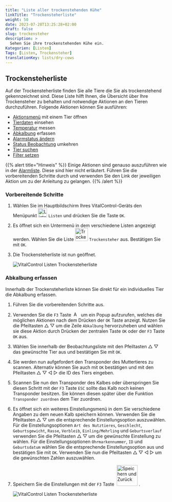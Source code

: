 ```yaml
---
title: "Liste aller trockenstehenden Kühe"
linkTitle: "Trockensteherliste"
weight: 50
date: 2023-07-28T13:25:28+02:00
draft: false
slug: trockensteher
description: >
  Sehen Sie ihre trockenstehenden Kühe ein.
Kategorien: [Listen]
Tags: [Listen, Trockensteher]
translationKey: lists/dry-cows
---
```

## Trockensteherliste

Auf der Trockensteherliste finden Sie alle Tiere die Sie als trockenstehend gekennzeichnet sind. Diese Liste hilft Ihnen, die Übersicht über Ihre Trockensteher zu behalten und notwendige Aktionen an den Tieren durchzuführen. Folgende Aktionen können Sie ausführen:

- [Aktionsmenü](../alarm/#aktionsmen%C3%BC-mit-einem-tier-%C3%B6ffnen) mit einem Tier öffnen
- [Tierdaten](../alarm/#tierdaten-einsehen) einsehen
- [Temperatur](../alarm/#temperatur-messen) messen
- [Abkalbung](../trockensteher/#abkalbung-erfassen) erfassen
- [Alarmstatus ändern](../beobachtung/#alarmstatus-%C3%A4ndern)
- [Status Beobachtung](../alarm/#status-beobachtung-umkehren) umkehren
- [Tier suchen](../alarm/#tier-suchen)
- [Filter setzen](../alarm/#filter-setzen)

{{% alert title="Hinweis" %}}
Einige Aktionen sind genauso auszuführen wie in der [Alarmliste](../alarm/). Diese sind hier nicht erläutert. Führen Sie die vorbereitenden Schritte durch und verwenden Sie den Link der jeweiligen Aktion um zu der Anleitung zu gelangen.
{{% /alert %}}

### Vorbereitende Schritte

1. Wählen Sie im Hauptbildschirm Ihres VitalControl-Geräts den Menüpunkt <img src="/icons/main/lists.svg" width="28" align="bottom" alt="Listen" /> `Listen` und drücken Sie die Taste `OK`.

2. Es öffnet sich ein Untermenü in dem verschiedene Listen angezeigt werden. Wählen Sie die Liste <img src="/icons/lists/drycows.svg" width="40" align="bottom" alt="Trockensteher" /> `Trockensteher` aus. Bestätigen Sie mit `OK`.

3. Die Trockensteherliste ist nun geöffnet.

   ![VitalControl Listen Trockensteherliste](../bilder/vorbereitendeschritte5.png "Vorbereitende Schritte")

### Abkalbung erfassen

Innerhalb der Trockensteherliste können Sie direkt für ein individuelles Tier die Abkalbung erfassen.

1. Führen Sie die vorbereitenden Schritte aus.

2. Verwenden Sie die `F3` Taste &nbsp;<img src="/icons/footer/open-popup.svg" width="15" align="bottom" alt="Aufruf Popup" />&nbsp; um ein Popup aufzurufen, welches die möglichen Aktionen nach dem Drücken der `OK` Taste anzeigt. Nutzen Sie die Pfeiltasten △ ▽ um die Zeile `Abkalbung` hervorzuheben und wählen sie diese Aktion durch Drücken der zentralen Taste `OK` oder der `F3` Taste `OK` aus.

3. Wählen Sie innerhalb der Beobachtungsliste mit den Pfeiltasten △ ▽ das gewünschte Tier aus und bestätigen Sie mit `OK`.

4. Sie werden nun aufgefordert den Transponder des Muttertieres zu scannen. Alternativ können Sie auch mit `OK` bestätigen und mit den Pfeiltasten △ ▽ ◁ ▷ die ID des Tiers eingeben.

5. Scannen Sie nun den Transponder des Kalbes oder überspringen Sie diesen Schritt mit der `F3` Taste `ESC` sollte das Kalb noch keinen Transponder besitzen. Sie können diesen später über die Funktion `Transponder zuordnen` dem Tier zuordnen.

6. Es öffnet sich ein weiteres Einstellungsmenü in dem Sie verschiedene Angaben zu dem neuen Kalb speichern können. Verwenden Sie die Pfeiltasten △ ▽ um die entsprechende Einstellungsoption auszuwählen. Für die Einstellungsoptionen `Art des Nutztieres`, `Geschlecht`, `Geburtsgewicht`, `Rasse`, `Verbleib`, `Einling/Mehrling` und `Geburtsverlauf` verwenden Sie die Pfeiltasten △ ▽ um die gewünschte Einstellung zu wählen. Für die Einstellungsoptionen `Ohrmarkennummer`, `ID` und `Geburtsdatum` wählen Sie die entsprechende Einstellungsoption aus und bestätigen Sie mit `OK`. Verwenden Sie nun die Pfeiltasten △ ▽ ◁ ▷ um die gewünschten Zahlen auszuwählen.

7. Speichern Sie die Einstellungen mit der `F3` Taste &nbsp;<img src="/icons/footer/save_exit.svg" width="65" align="bottom" alt="Speichern und Zurück" />&nbsp;.

   ![VitalControl Listen Trockensteherliste](../bilder/abkalbung.png "Abkalbung erfassen")
